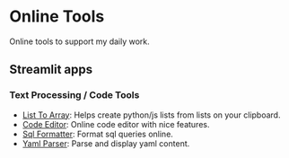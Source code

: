 # Online Tools

Online tools to support my daily work.

## Streamlit apps
### Text Processing / Code Tools
- [List To Array](https://onlinetools-list-to-array.streamlit.app/): Helps create python/js lists from lists on your clipboard.
- [Code Editor](https://onlinetools-code-editor.streamlit.app/): Online code editor with nice features.
- [Sql Formatter](https://onlinetools-sql-formatter.streamlit.app/): Format sql queries online.
- [Yaml Parser](https://onlinetools-yaml-parsing.streamlit.app/): Parse and display yaml content.
